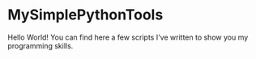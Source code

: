 # MySimplePythonTools

Hello World!
You can find here a few scripts I've written to show you my programming skills.
